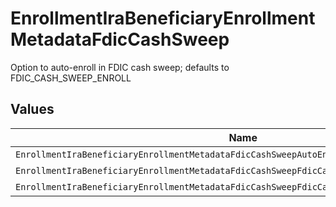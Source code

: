 # EnrollmentIraBeneficiaryEnrollmentMetadataFdicCashSweep

Option to auto-enroll in FDIC cash sweep; defaults to FDIC_CASH_SWEEP_ENROLL


## Values

| Name                                                                                        | Value                                                                                       |
| ------------------------------------------------------------------------------------------- | ------------------------------------------------------------------------------------------- |
| `EnrollmentIraBeneficiaryEnrollmentMetadataFdicCashSweepAutoEnrollFdicCashSweepUnspecified` | AUTO_ENROLL_FDIC_CASH_SWEEP_UNSPECIFIED                                                     |
| `EnrollmentIraBeneficiaryEnrollmentMetadataFdicCashSweepFdicCashSweepEnroll`                | FDIC_CASH_SWEEP_ENROLL                                                                      |
| `EnrollmentIraBeneficiaryEnrollmentMetadataFdicCashSweepFdicCashSweepDecline`               | FDIC_CASH_SWEEP_DECLINE                                                                     |